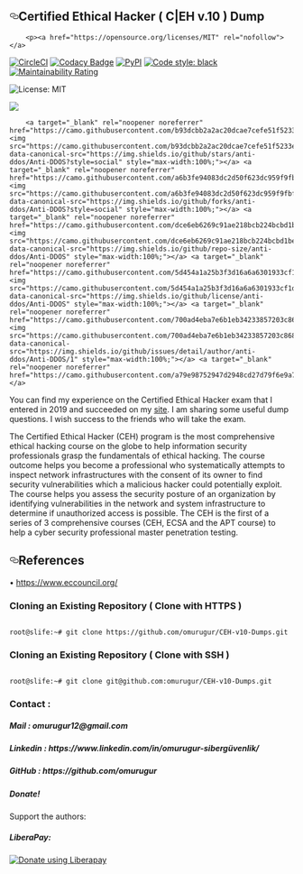 <div class="Box-body">
        <article class="markdown-body entry-content p-5" itemprop="text"><h1><a id="user-content-birdwatcher" class="anchor" aria-hidden="true" href="#CEH-v10-Dumps"><svg class="octicon octicon-link" viewBox="0 0 16 16" version="1.1" width="16" height="16" aria-hidden="true"><path fill-rule="evenodd" d="M4 9h1v1H4c-1.5 0-3-1.69-3-3.5S2.55 3 4 3h4c1.45 0 3 1.69 3 3.5 0 1.41-.91 2.72-2 3.25V8.59c.58-.45 1-1.27 1-2.09C10 5.22 8.98 4 8 4H4c-.98 0-2 1.22-2 2.5S3 9 4 9zm9-3h-1v1h1c1 0 2 1.22 2 2.5S13.98 12 13 12H9c-.98 0-2-1.22-2-2.5 0-.83.42-1.64 1-2.09V6.25c-1.09.53-2 1.84-2 3.25C6 11.31 7.55 13 9 13h4c1.45 0 3-1.69 3-3.5S14.5 6 13 6z"></path></svg></a>Certified Ethical Hacker ( C|EH v.10 ) Dump</h1>
<p>
        
        <p><a href="https://opensource.org/licenses/MIT" rel="nofollow"></a>
<a href="https://circleci.com/gh/cleanunicorn/karl" rel="nofollow"><img src="https://camo.githubusercontent.com/333a79c46aa2f185b528b1ed28605c71396f75b4/68747470733a2f2f636972636c6563692e636f6d2f67682f636c65616e756e69636f726e2f6b61726c2f747265652f6d61737465722e7376673f7374796c653d736869656c64" alt="CircleCI" data-canonical-src="https://circleci.com/gh/cleanunicorn/karl/tree/master.svg?style=shield" style="max-width:100%;"></a>
<a href="https://www.codacy.com/app/lucadanielcostin/karl" rel="nofollow"><img src="https://camo.githubusercontent.com/425ca3b439010840d6472b8c8a816ac29fdb8c9b/68747470733a2f2f6170692e636f646163792e636f6d2f70726f6a6563742f62616467652f47726164652f3533626233626130656435303434373639386537373565646433393762616137" alt="Codacy Badge" data-canonical-src="https://api.codacy.com/project/badge/Grade/53bb3ba0ed50447698e775edd397baa7" style="max-width:100%;"></a>
<a href="https://pypi.org/project/karl/" rel="nofollow"><img src="https://camo.githubusercontent.com/424da119735be07ae2897e26d29bef883245cf29/68747470733a2f2f696d672e736869656c64732e696f2f707970692f762f6b61726c2e737667" alt="PyPI" data-canonical-src="https://img.shields.io/pypi/v/karl.svg" style="max-width:100%;"></a>
<a href="https://github.com/ambv/black"><img src="https://camo.githubusercontent.com/28a51fe3a2c05048d8ca8ecd039d6b1619037326/68747470733a2f2f696d672e736869656c64732e696f2f62616467652f636f64652532307374796c652d626c61636b2d3030303030302e737667" alt="Code style: black" data-canonical-src="https://img.shields.io/badge/code%20style-black-000000.svg" style="max-width:100%;"></a>
<a href="https://sonarcloud.io/dashboard?id=cleanunicorn_karl" rel="nofollow"><img src="https://camo.githubusercontent.com/e8d9b7ad53d0f16c91daeb1c346da0d3575f1eb9/68747470733a2f2f736f6e6172636c6f75642e696f2f6170692f70726f6a6563745f6261646765732f6d6561737572653f70726f6a6563743d636c65616e756e69636f726e5f6b61726c266d65747269633d7371616c655f726174696e67" alt="Maintainability Rating" data-canonical-src="https://sonarcloud.io/api/project_badges/measure?project=cleanunicorn_karl&amp;metric=sqale_rating" style="max-width:100%;"></a></p>
        <img src="https://camo.githubusercontent.com/311762166ef25238116d3cadd22fcb6091edab98/68747470733a2f2f696d672e736869656c64732e696f2f62616467652f4c6963656e73652d4d49542d626c75652e737667" alt="License: MIT" data-canonical-src="https://img.shields.io/badge/License-MIT-blue.svg" style="max-width:100%;" class="__web-inspector-hide-shortcut__">
 

<p><a target="_blank" rel="noopener noreferrer" href="https://camo.githubusercontent.com/13c4e50d88df7178ae1882a203ed57b641674f94/68747470733a2f2f63646e2e7261776769742e636f6d2f73696e647265736f726875732f617765736f6d652f643733303566333864323966656437386661383536353265336136336531353464643865383832392f6d656469612f62616467652e737667"><img src="https://camo.githubusercontent.com/13c4e50d88df7178ae1882a203ed57b641674f94/68747470733a2f2f63646e2e7261776769742e636f6d2f73696e647265736f726875732f617765736f6d652f643733303566333864323966656437386661383536353265336136336531353464643865383832392f6d656469612f62616467652e737667" data-canonical-src="https://cdn.rawgit.com/sindresorhus/awesome/d7305f38d29fed78fa85652e3a63e154dd8e8829/media/badge.svg" style="max-width:100%;"></a> 
        
        <a target="_blank" rel="noopener noreferrer" href="https://camo.githubusercontent.com/b93dcbb2a2ac20dcae7cefe51f5233eec2b6baeb/68747470733a2f2f696d672e736869656c64732e696f2f6769746875622f73746172732f616e74692d64646f732f416e74692d44444f533f7374796c653d736f6369616c"><img src="https://camo.githubusercontent.com/b93dcbb2a2ac20dcae7cefe51f5233eec2b6baeb/68747470733a2f2f696d672e736869656c64732e696f2f6769746875622f73746172732f616e74692d64646f732f416e74692d44444f533f7374796c653d736f6369616c" data-canonical-src="https://img.shields.io/github/stars/anti-ddos/Anti-DDOS?style=social" style="max-width:100%;"></a> <a target="_blank" rel="noopener noreferrer" href="https://camo.githubusercontent.com/a6b3fe94083dc2d50f623dc959f9fbf6de75b659/68747470733a2f2f696d672e736869656c64732e696f2f6769746875622f666f726b732f616e74692d64646f732f416e74692d44444f533f7374796c653d736f6369616c"><img src="https://camo.githubusercontent.com/a6b3fe94083dc2d50f623dc959f9fbf6de75b659/68747470733a2f2f696d672e736869656c64732e696f2f6769746875622f666f726b732f616e74692d64646f732f416e74692d44444f533f7374796c653d736f6369616c" data-canonical-src="https://img.shields.io/github/forks/anti-ddos/Anti-DDOS?style=social" style="max-width:100%;"></a> <a target="_blank" rel="noopener noreferrer" href="https://camo.githubusercontent.com/dce6eb6269c91ae218bcb224bcbd1bebbc2880da/68747470733a2f2f696d672e736869656c64732e696f2f6769746875622f7265706f2d73697a652f616e74692d64646f732f416e74692d44444f53"><img src="https://camo.githubusercontent.com/dce6eb6269c91ae218bcb224bcbd1bebbc2880da/68747470733a2f2f696d672e736869656c64732e696f2f6769746875622f7265706f2d73697a652f616e74692d64646f732f416e74692d44444f53" data-canonical-src="https://img.shields.io/github/repo-size/anti-ddos/Anti-DDOS" style="max-width:100%;"></a> <a target="_blank" rel="noopener noreferrer" href="https://camo.githubusercontent.com/5d454a1a25b3f3d16a6a6301933cf1d1471704da/68747470733a2f2f696d672e736869656c64732e696f2f6769746875622f6c6963656e73652f616e74692d64646f732f416e74692d44444f53"><img src="https://camo.githubusercontent.com/5d454a1a25b3f3d16a6a6301933cf1d1471704da/68747470733a2f2f696d672e736869656c64732e696f2f6769746875622f6c6963656e73652f616e74692d64646f732f416e74692d44444f53" data-canonical-src="https://img.shields.io/github/license/anti-ddos/Anti-DDOS" style="max-width:100%;"></a> <a target="_blank" rel="noopener noreferrer" href="https://camo.githubusercontent.com/700ad4eba7e6b1eb34233857203c868101503287/68747470733a2f2f696d672e736869656c64732e696f2f6769746875622f6973737565732f64657461696c2f617574686f722f616e74692d64646f732f416e74692d44444f532f31"><img src="https://camo.githubusercontent.com/700ad4eba7e6b1eb34233857203c868101503287/68747470733a2f2f696d672e736869656c64732e696f2f6769746875622f6973737565732f64657461696c2f617574686f722f616e74692d64646f732f416e74692d44444f532f31" data-canonical-src="https://img.shields.io/github/issues/detail/author/anti-ddos/Anti-DDOS/1" style="max-width:100%;"></a> <a target="_blank" rel="noopener noreferrer" href="https://camo.githubusercontent.com/a79e98752947d2948cd27d79f6e9a7439f596ea5/68747470733a2f2f696d672e736869656c64732e696f2f62616467652f706c6174666f726d2d6c696e75782d737563636573732e737667"></a> 
        
        


 
    
 
 
 
 
 
You can find my experience on the Certified Ethical Hacker exam that I entered in 2019 and succeeded on my <a href="https://www.justsecnow.com/ceh-nedir-ceh-nasil-alinir-certified-ethical-hacker/">site</a>. I am sharing some useful dump questions. I wish success to the friends who will take the exam.

The Certified Ethical Hacker (CEH) program is the most comprehensive ethical hacking course on the globe to help information security professionals grasp the fundamentals of ethical hacking. The course outcome helps you become a professional who systematically attempts to inspect network infrastructures with the consent of its owner to find security vulnerabilities which a malicious hacker could potentially exploit. The course helps you assess the security posture of an organization by identifying vulnerabilities in the network and system infrastructure to determine if unauthorized access is possible. The CEH is the first of a series of 3 comprehensive courses (CEH, ECSA and the APT course) to help a cyber security professional master penetration testing.

<h2><a id="user-content-configuration" class="anchor" aria-hidden="true" href="#References"><svg class="octicon octicon-link" viewBox="0 0 16 16" version="1.1" width="16" height="16" aria-hidden="true"><path fill-rule="evenodd" d="M4 9h1v1H4c-1.5 0-3-1.69-3-3.5S2.55 3 4 3h4c1.45 0 3 1.69 3 3.5 0 1.41-.91 2.72-2 3.25V8.59c.58-.45 1-1.27 1-2.09C10 5.22 8.98 4 8 4H4c-.98 0-2 1.22-2 2.5S3 9 4 9zm9-3h-1v1h1c1 0 2 1.22 2 2.5S13.98 12 13 12H9c-.98 0-2-1.22-2-2.5 0-.83.42-1.64 1-2.09V6.25c-1.09.53-2 1.84-2 3.25C6 11.31 7.55 13 9 13h4c1.45 0 3-1.69 3-3.5S14.5 6 13 6z"></path></svg></a>References</h2>

•	https://www.eccouncil.org/
</p>




<h3>Cloning an Existing Repository ( Clone with HTTPS )</h3>
<pre><code>
root@slife:~# git clone https://github.com/omurugur/CEH-v10-Dumps.git
</code></pre>
<h3>Cloning an Existing Repository ( Clone with SSH )</h3>
<pre><code>
root@slife:~# git clone git@github.com:omurugur/CEH-v10-Dumps.git
</code></pre>

<h3>Contact :</h3>

<h5>Mail : omurugur12@gmail.com </h5>

<h5>Linkedin  : https://www.linkedin.com/in/omurugur-sibergüvenlik/ </h5>

<h5>GitHub  : https://github.com/omurugur </h5>

<h5>Donate!</h5>
</p>
Support the authors:


<h5>LiberaPay:</h5>

<noscript><a href="https://liberapay.com/slife/donate"><img alt="Donate using Liberapay" src="https://liberapay.com/assets/widgets/donate.svg"></a></noscript>

